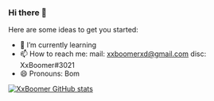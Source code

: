 ### Hi there 👋

Here are some ideas to get you started:

- 🌱 I’m currently learning
- 📫 How to reach me: mail: xxboomerxd@gmail.com
                      disc: XxBoomer#3021
- 😄 Pronouns: Bom


[![XxBoomer GitHub stats](https://github-readme-stats.vercel.app/api?username=XxBoomer&show_icons=true&hide_border=true&theme=dracula)](https://github-readme-stats.vercel.app/api?username=XxBoomer&show_icons=true&hide_border=true&theme=dracula)
